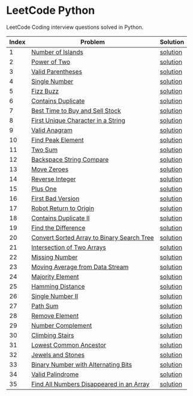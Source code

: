 # LeetCode Python
LeetCode Coding interview questions solved in Python.

| Index | Problem | Solution |
| --- | --- | ---| 
|1|[Number of Islands](https://leetcode.com/problems/number-of-islands/) | [solution](island.py)|
|2|[Power of Two](https://leetcode.com/problems/power-of-two/)| [solution](power_of_two.py)|
|3|[Valid Parentheses](https://leetcode.com/problems/valid-parentheses/)| [solution](valid_parentheses.py)|
|4|[Single Number](https://leetcode.com/problems/single-number/)| [solution](single_number.py)|
|5|[Fizz Buzz](https://leetcode.com/problems/fizz-buzz/)| [solution](fizz_buzz.py)|
|6|[Contains Duplicate](https://leetcode.com/problems/contains-duplicate/)|[solution](contains_duplicate.py)|
|7|[Best Time to Buy and Sell Stock](https://leetcode.com/problems/best-time-to-buy-and-sell-stock/)|[solution](stocks.py)|
|8|[First Unique Character in a String](https://leetcode.com/problems/first-unique-character-in-a-string/)|[solution](first_unique_char.py)|
|9|[Valid Anagram](https://leetcode.com/problems/valid-anagram/)|[solution](valid_anagram.py)|
|10|[Find Peak Element](https://leetcode.com/problems/find-peak-element/)|[solution](find_peak.py)|
|11|[Two Sum](https://leetcode.com/problems/two-sum/)|[solution](two_sum.py)|
|12|[Backspace String Compare](https://leetcode.com/problems/backspace-string-compare/)|[solution](backspace_string.py)|
|13|[Move Zeroes](https://leetcode.com/problems/move-zeroes/)|[solution](move_zeros.py)|
|14|[Reverse Integer](https://leetcode.com/problems/reverse-integer/)|[solution](reverse_int.py)|
|15|[Plus One](https://leetcode.com/problems/plus-one/)|[solution](plus_one.py)|
|16|[First Bad Version](https://leetcode.com/problems/first-bad-version/)|[solution](first_bad_version.py)|
|17|[Robot Return to Origin](https://leetcode.com/problems/robot-return-to-origin/)|[solution](robot_origin.py)|
|18|[Contains Duplicate II](https://leetcode.com/problems/contains-duplicate-ii/)|[solution](contains_duplicate_2.py)|
|19|[Find the Difference](https://leetcode.com/problems/find-the-difference/)|[solution](find_the_difference.py)|
|20|[Convert Sorted Array to Binary Search Tree](https://leetcode.com/problems/convert-sorted-array-to-binary-search-tree/)|[solution](array_to_bst.py)|
|21|[Intersection of Two Arrays](https://leetcode.com/problems/intersection-of-two-arrays/)|[solution](array_intersection.py)|
|22|[Missing Number](https://leetcode.com/problems/missing-number/)|[solution](missing_number.py)|
|23|[Moving Average from Data Stream](https://leetcode.com/problems/moving-average-from-data-stream/)|[solution](moving_average.py)|
|24|[Majority Element](https://leetcode.com/problems/majority-element/)|[solution](majority_element.py)|
|25|[Hamming Distance](https://leetcode.com/problems/hamming-distance/)|[solution](hamming_distance.py)|
|26|[Single Number II](https://leetcode.com/problems/single-number-ii/)|[solution](single_number_2.py)|
|27|[Path Sum](https://leetcode.com/problems/path-sum/)|[solution](path_sum.py)|
|28|[Remove Element](https://leetcode.com/problems/remove-element/)|[solution](remove_element.py)|
|29|[Number Complement](https://leetcode.com/problems/number-complement/)|[solution](number_complement.py)|
|30|[Climbing Stairs](https://leetcode.com/problems/climbing-stairs/)|[solution](stairs.py)|
|31|[Lowest Common Ancestor](https://leetcode.com/problems/lowest-common-ancestor-of-a-binary-search-tree/)|[solution](lowest_common_ancestor.py)|
|32|[Jewels and Stones](https://leetcode.com/problems/jewels-and-stones/)|[solution](jewels_and_stones.py)|
|33|[Binary Number with Alternating Bits](https://leetcode.com/problems/binary-number-with-alternating-bits/)|[solution](bin_alternating_bits.py)|
|34|[Valid Palindrome](https://leetcode.com/problems/valid-palindrome/)|[solution](valid_palindrome.py)|
|35|[Find All Numbers Disappeared in an Array](https://leetcode.com/problems/find-all-numbers-disappeared-in-an-array/)|[solution](disappeared_numbers.py)|
